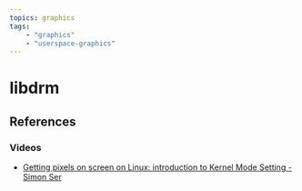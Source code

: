 ```yaml
---
topics: graphics
tags:
    - "graphics"
    - "userspace-graphics"
---
```


# libdrm

## References

### Videos

- [Getting pixels on screen on Linux: introduction to Kernel Mode Setting - Simon Ser](https://youtu.be/haes4_Xnc5Q)

